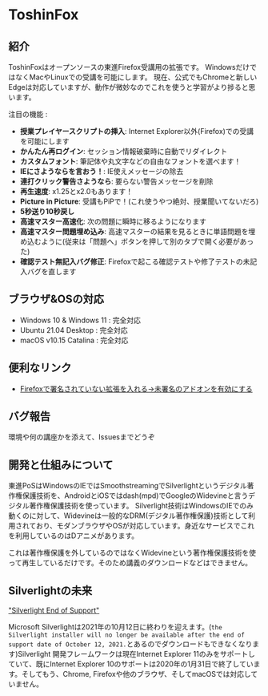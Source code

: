 # ToshinFox


## 紹介

ToshinFoxはオープンソースの東進Firefox受講用の拡張です。
WindowsだけではなくMacやLinuxでの受講を可能にします。
現在、公式でもChromeと新しいEdgeは対応していますが、動作が微妙なのでこれを使うと学習がより捗ると思います。

注目の機能 :

- **授業プレイヤースクリプトの挿入**: Internet Explorer以外(Firefox)での受講を可能にします
- **かんたん再ログイン**: セッション情報破棄時に自動でリダイレクト
- **カスタムフォント**: 筆記体や丸文字などの自由なフォントを選べます！
- **IEにさようならを言おう！**: IE使えメッセージの除去
- **連打クリック警告さようなら**: 要らない警告メッセージを削除
- **再生速度**: x1.25とx2.0もあります！
- **Picture in Picture**: 受講もPiPで！(これ使うやつ絶対、授業聞いてないだろ)
- **5秒送り10秒戻し**
- **高速マスター高速化**: 次の問題に瞬時に移るようになります
- **高速マスター問題埋め込み**: 高速マスターの結果を見るときに単語問題を埋め込むように(従来は「問題へ」ボタンを押して別のタブで開く必要があった)
- **確認テスト無記入バグ修正**: Firefoxで起こる確認テストや修了テストの未記入バグを直します
## ブラウザ&OSの対応

- Windows 10 & Windows 11 : 完全対応
- Ubuntu 21.04 Desktop : 完全対応
- macOS v10.15 Catalina : 完全対応

## 便利なリンク

- [Firefoxで署名されていない拡張を入れる->未署名のアドオンを有効にする](https://developer.mozilla.org/ja/docs/Mozilla/Add-ons/WebExtensions/Packaging_and_installation)

## バグ報告

環境や何の講座かを添えて、Issuesまでどうぞ

## 開発と仕組みについて

東進PoSはWindowsのIEではSmoothstreamingでSilverlightというデジタル著作権保護技術を、AndroidとiOSではdash(mpd)でGoogleのWidevineと言うデジタル著作権保護技術を使っています。
Silverlight技術はWindowsのIEでのみ動くのに対して、Widevineは一般的なDRM(デジタル著作権保護)技術として利用されており、モダンブラウザやOSが対応しています。身近なサービスでこれを利用しているのはDアニメがあります。

これは著作権保護を外しているのではなくWidevineという著作権保護技術を使って再生しているだけです。そのため講義のダウンロードなどはできません。

## Silverlightの未来


["Silverlight End of Support"](https://support.microsoft.com/en-gb/help/4511036/silverlight-end-of-support)

Microsoft Silverlightは2021年の10月12日に終わりを迎えます。(`the Silverlight installer will no longer be available after the end of support date of October 12, 2021.`とあるのでダウンロードもできなくなります)Silverlight 開発フレームワークは現在Internet Explorer 11のみをサポートしていて、既にInternet Explorer 10のサポートは2020年の1月31日で終了しています。そしてもう、Chrome, Firefoxや他のブラウザ、そしてmacOSでは対応していません。